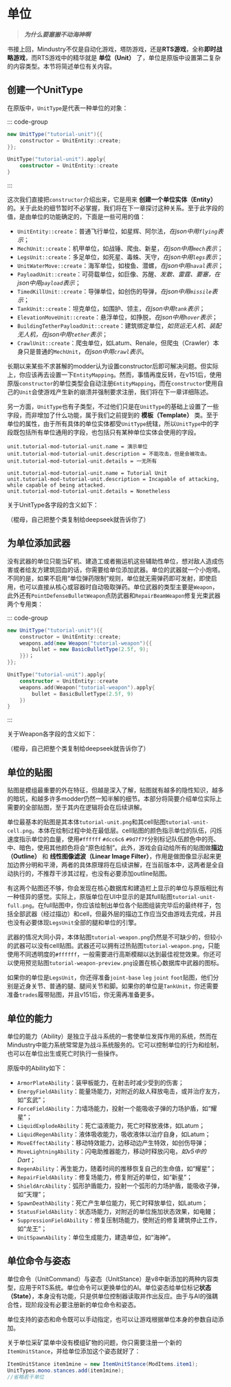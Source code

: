 # 单位

> ***为什么要塞搬不动海神啊***

书接上回，Mindustry不仅是自动化游戏，塔防游戏，还是**RTS游戏**，全称**即时战略游戏**，而RTS游戏中的精华就是 **单位（Unit）** 了，单位是原版中设置第二复杂的内容类型。本节将简述单位有关内容。


## 创建一个UnitType

在原版中，`UnitType`是代表一种单位的对象：

::: code-group

```java
new UnitType("tutorial-unit"){{
    constructor = UnitEntity::create;
}};
```

```kotlin
UnitType("tutorial-unit").apply{
    constructor = UnitEntity::create
}
```

:::

这次我们直接把`constructor`介绍出来，它是用来 **创建一个单位实体（Entity）** 的。关于此处的细节暂时不必掌握，我们将在下一章探讨这种关系。至于此字段的值，是由单位的功能确定的，下面是一些可用的值：


- `UnitEntity::create`：普通飞行单位，如星辉、阿尔法，*在json中用`flying`表示*；
- `MechUnit::create`：机甲单位，如战锤、爬虫、新星，*在json中用`mech`表示*；
- `LegsUnit::create`：多足单位，如死星、毒蛛、天守，*在json中用`legs`表示*；
- `UnitWaterMove::create`：海军单位，如梭鱼、潜螺，*在json中用`naval`表示*；
- `PayloadUnit::create`：可荷载单位，如巨像、苏醒、*发散、雷霆、要塞，在json中用`payload`表示*；
- `TimedKillUnit::create`：导弹单位，如创伤的导弹，*在json中用`missile`表示*；
- `TankUnit::create`：坦克单位，如围护、领主，*在json中用`tank`表示*；
- `ElevationMoveUnit::create`：悬浮单位，如挣脱，*在json中用`hover`表示*；
- `BuildingTetherPayloadUnit::create`：建筑绑定单位，*如货运无人机、装配无人机，在json中用`tether`表示*；
- `CrawlUnit::create`：爬虫单位，如Latum、Renale，但爬虫（Crawler）本身只是普通的`MechUnit`，*在json中用`crawl`表示*。

长期以来某些不求甚解的modder认为设置constructor后即可解决问题。但实际上，你应该再去设置一下`EntityMapping`。然而，事情再度反转，在v151后，使用原版`constructor`的单位类型会自动注册`EntityMapping`，而在`constructor`使用自己的`Unit`会使游戏产生新的崩溃并强制要求注册，我们将在下一章详细陈述。

另一方面，`UnitType`也有子类型，不过他们只是在`UnitType`的基础上设置了一些字段，而非增加了什么功能，属于我们之前提到的 **模板（Template）** 类。至于单位的属性，由于所有具体的单位实体都受`UnitType`统辖，所以`UnitType`中的字段既包括所有单位通用的字段，也包括只有某种单位实体会使用的字段。

```properties bundle_zh_CN.properties
unit.tutorial-mod-tutorial-unit.name = 演示单位
unit.tutorial-mod-tutorial-unit.description = 不能攻击，但是会被攻击。
unit.tutorial-mod-tutorial-unit.details = 一无所有
```

```properties bundle.properties
unit.tutorial-mod-tutorial-unit.name = Tutorial Unit
unit.tutorial-mod-tutorial-unit.description = Incapable of attacking, while capable of being attacked.
unit.tutorial-mod-tutorial-unit.details = Nonetheless
```

关于UnitType各字段的含义如下：

（棍母，自己把整个类复制给deepseek就告诉你了）

## 为单位添加武器

没有武器的单位只能当矿机、建造工或者搬运机这些辅助性单位，想对敌人造成伤害或者给友方建筑回血的话，你需要给单位添加武器。单位的武器就一个小炮塔。不同的是，如果不启用“单位弹药限制”规则，单位就无需弹药即可发射，即使启用，也可以直接从核心或容器时自动吸取弹药。单位武器的类型主要是`Weapon`，此外还有`PointDefenseBulletWeapon`点防武器和`RepairBeamWeapon`修复光束武器两个专用类：

::: code-group

```java
new UnitType("tutorial-unit"){{
    constructor = UnitEntity::create;
    weapons.add(new Weapon("tutorial-weapon"){{
        bullet = new BasicBulletType(2.5f, 9);
    }})；
}};
```

```kotlin
UnitType("tutorial-unit").apply{
    constructor = UnitEntity::create
    weapons.add(Weapon("tutorial-weapon").apply{
        bullet = BasicBulletType(2.5f, 9)
    })
}
```

:::

关于Weapon各字段的含义如下：

（棍母，自己把整个类复制给deepseek就告诉你了）

## 单位的贴图

贴图是模组最重要的外在特征，但越是深入了解，贴图就有越多的隐性知识，越多的暗坑，和越多许多modder仍然一知半解的细节。本部分将简要介绍单位实际上需要的全部贴图，至于其内在逻辑将会在后续讲解。

单位最基本的贴图是其本体`tutorial-unit.png`和其cell贴图`tutorial-unit-cell.png`。本体在绘制过程中处在最低层。cell贴图的颜色指示单位的队伍，闪烁速度指示单位的血量，使用`#ffffff` `#dcc6c6` `#9d7f7f`分别标记队伍颜色中的亮、中、暗色，使用其他颜色将会“原色绘制”。此外，游戏会自动给所有的贴图做**描边（Outline）** 和 **线性图像滤波（Linear Image Filter）**，作用是做图像显示起来更加边界分明和平滑，两者的具体原理将在后续讲解，在当前版本中，这两者是全自动执行的，不推荐干涉其过程，也没有必要添加outline贴图。

有这两个贴图还不够，你会发现在核心数据库和建造栏上显示的单位与原版相比有一种怪异的感觉。实际上，原版单位在UI中显示的是其full贴图`tutorial-unit-full.png`。在full贴图中，你应该绘制出单位各个贴图组装完毕后的最终样子，包括全部武器（经过描边）和cell，但最外层的描边工作应当交由游戏去完成，并且也没有必要体现`LegsUnit`全部的腿和单位的引擎。

武器的情况大同小异，本体贴图`tutorial-weapon.png`仍然是不可缺少的，但较小的武器可以没有cell贴图。武器还可以拥有过热贴图`tutorial-weapon.png`，只能使用不同透明度的`#ffffff`，一般需要进行高斯模糊以达到最佳视觉效果。你还可以使用预览贴图`tutorial-weapon-preview.png`设置在核心数据库中武器的图标。

如果你的单位是`LegsUnit`，你还得准备`joint-base` `leg` `joint` `foot`贴图，他们分别是近身关节、普通的腿、腿间关节和脚。如果你的单位是`TankUnit`，你还需要准备`trades`履带贴图，并且v151后，你无需再准备更多。

## 单位的能力

单位的能力（Ability）是独立于战斗系统的一套使单位发挥作用的系统，然而在Mindustry中能力系统常常是为战斗系统服务的。它可以控制单位的行为和绘制，也可以在单位出生或死亡时执行一些操作。

原版中的Ability如下：

- `ArmorPlateAbility`：装甲板能力，在射击时减少受到的伤害；
- `EnergyFieldAbility`：能量场能力，对附近的敌人释放电击，或并治疗友方，如“玄武”；
- `ForceFieldAbility`：力墙场能力，投射一个能吸收子弹的力场护盾，如“耀星”；
- `LiquidExplodeAbility`：死亡溢液能力，死亡时释放液体，如Latum；
- `LiquidRegenAbility`：液体吸收能力，吸收液体以治疗自身，如Latum；
- `MoveEffectAbility`：移动特效能力，边移动边产生特效，如创伤导弹；
- `MoveLightningAbility`：闪电助推器能力，移动时释放闪电，*如v5中的Dart*；
- `RegenAbility`：再生能力，随着时间的推移恢复自己的生命值，如“耀星”；
- `RepairFieldAbility`：修复场能力，修复附近的单位，如“新星”；
- `ShieldArcAbility`：弧形护盾能力，投射一个弧形的力场护盾，能吸收子弹，如“天理”；
- `SpawnDeathAbility`：死亡产生单位能力，死亡时释放单位，如Latum；
- `StatusFieldAbility`：状态场能力，对附近的单位施加状态效果，如电鳗；
- `SuppressionFieldAbility`：修复压制场能力，使附近的修复建筑停止工作，如“龙王”；
- `UnitSpawnAbility`：单位生成能力，建造单位，如“海神”。

## 单位命令与姿态

单位命令（UnitCommand）与姿态（UnitStance）是v8中新添加的两种内容类型，应用于RTS系统。单位命令可以更换单位的AI。单位姿态给单位标记**状态（State）**，本身没有功能，只是供单位控制器读取并作出反应。由于与AI的强耦合性，现阶段没有必要注册新的单位命令和姿态。

单位支持的姿态和命令既可以手动指定，也可以让游戏根据单位本身的参数自动添加。

关于单位采矿菜单中没有模组矿物的问题，你只需要注册一个新的`ItemUnitStance`，并给单位添加这个姿态就好了：

``` java
ItemUnitStance item1mine = new ItemUnitStance(ModItems.item1);
UnitTypes.mono.stances.add(item1mine);
//省略若干单位
```
